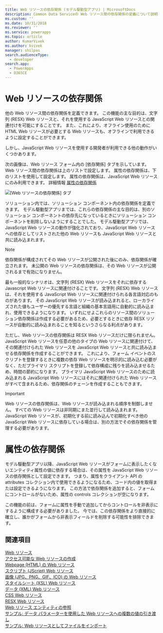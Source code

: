 ```yaml
---
title: Web リソースの依存関係 (モデル駆動型アプリ) | MicrosoftDocs
description: Common Data Serviceの Web リソース間の依存関係の定義について説明します。
ms.custom: ''
ms.date: 10/31/2018
ms.reviewer: ''
ms.service: powerapps
ms.topic: article
author: KumarVivek
ms.author: kvivek
manager: shilpas
search.audienceType:
  - developer
search.app:
  - PowerApps
  - D365CE
---
```

# <a name="web-resource-dependencies"></a>Web リソースの依存関係

<!-- https://docs.microsoft.com/dynamics365/customer-engagement/developer/web-resource-dependencies -->

他の Web リソース間の依存関係を定義できます。 この機能の主な目的は、文字列 (RESX) Web リソースと、それを使用する JavaScript Web リソースとの関連付けを可能にすることです。 また、これにより、オフライン使用のために HTML Web リソースが必要とする Web リソースも、オフラインで利用できるように設定することができます。 

しかし、JavaScript Web リソースを使用する開発者が利用できる他の動作がいくつかあります。

次の画像は、Web リソース フォーム内の [依存関係] タブを示しています。 Web リソース間の依存関係は上のリストで設定します。 属性の依存関係は、下のリストを使用して設定します。 属性の依存関係は、JavaScript Web リソースにのみ利用できます。 詳細情報 [属性の依存関係](#attribute-dependencies)

![[Web リソースの依存関係] タブ](media/web-resource-dependencies.PNG)

ソリューション内では、ソリューション コンポーネント内の依存関係を定義できます。 モデル駆動型アプリまでは、これらの依存関係の主な目的は、別のソリューション コンポーネントの依存先になっているときにソリューション コンポーネントを削除しないようにすることでした。 モデル駆動型アプリでは、JavaScript Web リソースの動作が強化されており、JavaScript Web リソースへの依存としてリストされた他の Web リソースも JavaScript Web リソースと共に読み込まれます。 

> [!NOTE]
> 依存関係が構成されてその Web リソースが公開された後にのみ、依存関係が確立されます。 未公開の Web リソースの依存関係は、その Web リソースが公開されるまで有効になりません。

最も一般的なシナリオは、文字列 (RESX) Web リソースをそれに依存する Javascript Web リソースに関連付けることです。 文字列 (RESX) Web リソースは、それを使用する JavaScript Web リソースに関連付けられる各言語対応のものがあります。 その JavaScript Web リソースが読み込まれると、ローカライズされた値もユーザーの優先する言語と組織の基本言語用に自動的に読み込まれ、使用できるようになります。 いずれにせよこれらのリソース間のソリューション依存関係は作成する必要があるため、必要とするときに依存 RESX リソースが自動的に読み込まれることを知るというさらなる利点があります。

ただし、Web リソースの依存関係は RESX Web リソースだけに限られません。 JavaScript Web リソースを任意の他のタイプの Web リソースに関連付けて、その関連付けられた Web リソースを JavaScript Web リソースと共に読み込ませる依存関係を作成することができます。 これにより、フォーム イベントのスクリプトを登録するときに複数の依存 Web リソースを明示的に読み込む必要がなく、ただプライマリ スクリプトを登録して依存構成に残りを読み込ませるため、時間の節約になります。 プライマリ JavaScript Web リソースのために読み込まれる JavaScript Web リソースにはそれに関連付けられた Web リソースがすべて含まれるため、依存関係のチェーンを作成することもできます。

> [!IMPORTANT]
> Web リソースの依存関係は、Web リソースが読み込まれる順序を制御しません。 すべての Web リソースは非同期にまた並行して読み込まれます。 JavaScript Web リソースが、初期化する前に読み込んで初期化すべき他の JavaScript Web リソースに依存している場合は、別の方法でその依存関係を管理する必要があります。

<a name="attribute-dependencies"></a>

# <a name="attribute-dependencies"></a>属性の依存関係
<!--TODO: Add links to the attribute and attribute.controls collection definitions in the Client API reference -->
 モデル駆動型アプリ以降、JavaScript Web リソースがフォームに表示したくないエンティティ属性の値に依存する場合は、その属性を JavaScript Web リソースの依存関係として設定できます。 つまり、属性をクライアント API の attributes コレクション内で使用できるようになるため、コード内の値を取得または設定できるようになります。 この方法で依存関係を追加すると、フォームにコントロールがないため、属性の controls コレクションが空になります。

この機能の前は、フォームに属性を手動で追加してからコントロールを非表示にするように構成する必要がありました。 今では、この依存関係をより直接的に確立し、誰かがフォームから非表示フィールドを削除する可能性を排除できます。 


## <a name="see-also"></a>関連項目
[Web リソース](web-resources.md)<br />
[アクセス可能な Web リソースの作成](create-accessible-web-resources.md)<br />
[Webpage (HTML) の Web リソース](webpage-html-web-resources.md)<br />
[スクリプト (JScript) Web リソース](script-jscript-web-resources.md)<br />
[画像 (JPG、PNG、GIF、ICO) の Web リソース](image-web-resources.md)<br />
[スタイルシート (XSL) Web リソース](stylesheet-xsl-web-resources.md)<br />
[データ (XML) Web リソース](data-xml-web-resources.md)<br />
[CSS Web リソース](css-web-resources.md)<br />
[RESX Web リソース](resx-web-resources.md)<br />
[Web リソース エンティティの参照](../common-data-service/reference/entities/webresource.md)<br />
[サンプル: データ パラメーターを使用した Web リソースへの複数の値の引き渡し](sample-pass-multiple-values-web-resource-through-data-parameter.md)<br />
[サンプル: Web リソースとしてファイルをインポート](sample-import-files-web-resources.md)<br />
